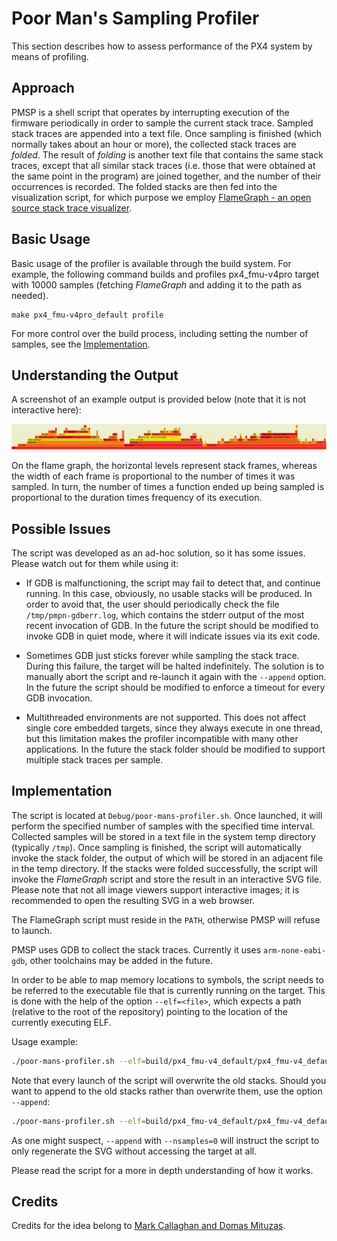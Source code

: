 # Poor Man's Sampling Profiler

This section describes how to assess performance of the PX4 system by means of profiling.

## Approach

PMSP is a shell script that operates by interrupting execution of the firmware periodically in order to sample the current stack trace.
Sampled stack traces are appended into a text file.
Once sampling is finished (which normally takes about an hour or more), the collected stack traces are *folded*.
The result of *folding* is another text file that contains the same stack traces, except that all similar stack traces (i.e. those that were obtained at the same point in the program) are joined together, and the number of their occurrences is recorded.
The folded stacks are then fed into the visualization script, for which purpose we employ [FlameGraph - an open source stack trace visualizer](http://www.brendangregg.com/flamegraphs.html).

## Basic Usage

Basic usage of the profiler is available through the build system. 
For example, the following command builds and profiles px4_fmu-v4pro target with 10000 samples (fetching *FlameGraph* and adding it to the path as needed).

```
make px4_fmu-v4pro_default profile
```

For more control over the build process, including setting the number of samples, see the [Implementation](#implementation).

## Understanding the Output

A screenshot of an example output is provided below (note that it is not interactive here):

![FlameGraph Example](../../assets/debug/flamegraph-example.png)

On the flame graph, the horizontal levels represent stack frames, whereas the width of each frame is proportional to the number of times it was sampled.
In turn, the number of times a function ended up being sampled is proportional to the duration times frequency of its execution.

## Possible Issues

The script was developed as an ad-hoc solution, so it has some issues.
Please watch out for them while using it:

* If GDB is malfunctioning, the script may fail to detect that, and continue running.
  In this case, obviously, no usable stacks will be produced.
  In order to avoid that, the user should periodically check the file `/tmp/pmpn-gdberr.log`, which contains the stderr output of the most recent invocation of GDB.
  In the future the script should be modified to invoke GDB in quiet mode, where it will indicate issues via its exit code.

* Sometimes GDB just sticks forever while sampling the stack trace.
  During this failure, the target will be halted indefinitely.
  The solution is to manually abort the script and re-launch it again with the `--append` option.
  In the future the script should be modified to enforce a timeout for every GDB invocation.

* Multithreaded environments are not supported.
  This does not affect single core embedded targets, since they always execute in one thread, but this limitation makes the profiler incompatible with many other applications.
  In the future the stack folder should be modified to support multiple stack traces per sample.

<a id="implementation"></a>
## Implementation

The script is located at `Debug/poor-mans-profiler.sh`.
Once launched, it will perform the specified number of samples with the specified time interval.
Collected samples will be stored in a text file in the system temp directory (typically `/tmp`).
Once sampling is finished, the script will automatically invoke the stack folder, the output of which will be stored in an adjacent file in the temp directory.
If the stacks were folded successfully, the script will invoke the *FlameGraph* script and store the result in an interactive SVG file.
Please note that not all image viewers support interactive images;
it is recommended to open the resulting SVG in a web browser.

The FlameGraph script must reside in the `PATH`, otherwise PMSP will refuse to launch.

PMSP uses GDB to collect the stack traces.
Currently it uses `arm-none-eabi-gdb`, other toolchains may be added in the future.

In order to be able to map memory locations to symbols, the script needs to be referred to the executable file that is currently running on the target.
This is done with the help of the option `--elf=<file>`, which expects a path (relative to the root of the repository) pointing to the location of the currently executing ELF.

Usage example:

```bash
./poor-mans-profiler.sh --elf=build/px4_fmu-v4_default/px4_fmu-v4_default.elf --nsamples=30000
```

Note that every launch of the script will overwrite the old stacks. 
Should you want to append to the old stacks rather than overwrite them, use the option `--append`:

```bash
./poor-mans-profiler.sh --elf=build/px4_fmu-v4_default/px4_fmu-v4_default.elf --nsamples=30000 --append
```

As one might suspect, `--append` with `--nsamples=0` will instruct the script to only regenerate the SVG without accessing the target at all.

Please read the script for a more in depth understanding of how it works.

## Credits

Credits for the idea belong to
[Mark Callaghan and Domas Mituzas](https://dom.as/2009/02/15/poor-mans-contention-profiling/).
